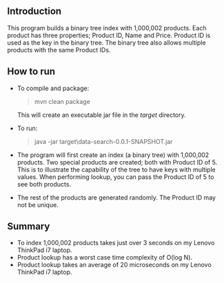 ## Introduction
This program builds a binary tree index with 1,000,002 products. Each product has three properties; Product ID, Name and Price. Product ID is used as the key in the binary tree. The binary tree also allows multiple products with the same Product IDs.


## How to run
* To compile and package:
	> mvn clean package
	
	This will create an executable jar file in the *target* directory.
* To run:
	> java -jar target\data-search-0.0.1-SNAPSHOT.jar
* The program will first create an index (a binary tree) with 1,000,002 products. Two special products are created; both with Product ID of 5. This is to illustrate the capability of the tree to have keys with multiple values. When performing lookup, you can pass the Product ID of 5 to see both products.
* The rest of the products are generated randomly. The Product ID may not be unique.


## Summary
* To index 1,000,002 products takes just over 3 seconds on my Lenovo ThinkPad i7 laptop.
* Product lookup has a worst case time complexity of O(log N).
* Product lookup takes an average of 20 microseconds on my Lenovo ThinkPad i7 laptop.
